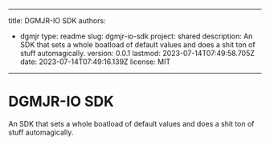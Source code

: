 ---

title: DGMJR-IO SDK
authors:
- dgmjr
type: readme
slug: dgmjr-io-sdk
project: shared
description: An SDK that sets a whole boatload of default values and does a shit ton of stuff automagically.
version: 0.0.1
lastmod: 2023-07-14T07:49:58.705Z
date: 2023-07-14T07:49:16.139Z
license: MIT
------------

# DGMJR-IO SDK

An SDK that sets a whole boatload of default values and does a shit ton of stuff automagically.
